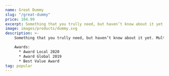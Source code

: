 ```yaml
---
name: Great Dummy
slug: "/great-dummy"
price: 104.99
excerpt: Something that you trully need, but haven’t know about it yet
image: images/products/dummy.svg
description: >-
    Something that you trully need, but haven’t know about it yet. Multiple winner of Community Awarads.

    Awards:
      * Award Local 2020
      * Award Global 2019 
      * Best Value Award
tag: popular
---
```

